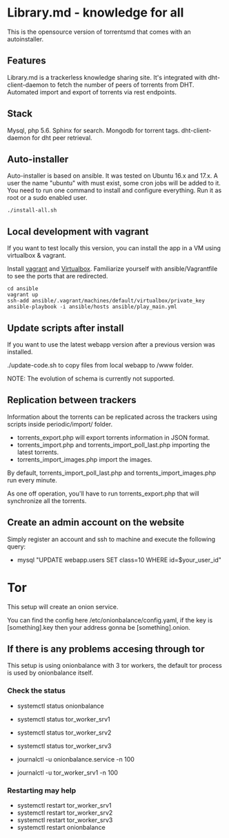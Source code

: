 # Library.md - knowledge for all

This is the opensource version of torrentsmd that comes with an autoinstaller.

## Features

Library.md is a trackerless knowledge sharing site.
It's integrated with dht-client-daemon to fetch the number of peers of torrents from DHT.
Automated import and export of torrents via rest endpoints.

## Stack

Mysql, php 5.6.
Sphinx for search.
Mongodb for torrent tags.
dht-client-daemon for dht peer retrieval.

## Auto-installer

Auto-installer is based on ansible.
It was tested on Ubuntu 16.x and 17.x.
A user the name "ubuntu" with must exist, some cron jobs will be added to it.
You need to run one command to install and configure everything.
Run it as root or a sudo enabled user.

```
./install-all.sh
```

## Local development with vagrant

If you want to test locally this version, you can install the app in a VM using virtualbox & vagrant.

Install [vagrant](https://www.vagrantup.com/docs/installation/) and [Virtualbox](https://www.virtualbox.org/wiki/Downloads).
Familiarize yourself with ansible/Vagrantfile to see the ports that are redirected.

```
cd ansible
vagrant up
ssh-add ansible/.vagrant/machines/default/virtualbox/private_key
ansible-playbook -i ansible/hosts ansible/play_main.yml
```

## Update scripts after install
If you want to use the latest webapp version after a previous version was installed.

./update-code.sh to copy files from local webapp to /www folder.

NOTE: The evolution of schema is currently not supported.

## Replication between trackers
Information about the torrents can be replicated across the trackers using scripts inside periodic/import/ folder.

- torrents_export.php will export torrents information in JSON format.
- torrents_import.php and torrents_import_poll_last.php importing the latest torrents.
- torrents_import_images.php import the images.

By default, torrents_import_poll_last.php and torrents_import_images.php run every minute.

As one off operation, you'll have to run torrents_export.php that will synchronize all the torrents.

## Create an admin account on the website
Simply register an account and ssh to machine and execute the following query:

- mysql "UPDATE webapp.users SET class=10 WHERE id=$your_user_id"

# Tor
This setup will create an onion service.

You can find the config here /etc/onionbalance/config.yaml, if
the key is [something].key then your address gonna be [something].onion.

## If there is any problems accesing through tor

This setup is using onionbalance with 3 tor workers, the default tor
process is used by onionbalance itself.

### Check the status
- systemctl status onionbalance
- systemctl status tor_worker_srv1
- systemctl status tor_worker_srv2
- systemctl status tor_worker_srv3

- journalctl -u onionbalance.service -n 100
- journalctl -u tor_worker_srv1 -n 100

### Restarting may help
- systemctl restart tor_worker_srv1
- systemctl restart tor_worker_srv2
- systemctl restart tor_worker_srv3
- systemctl restart onionbalance